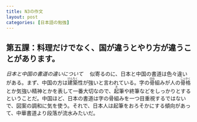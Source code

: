 ```yaml
---
title: N3の作文
layout: post
categories: [日本語の勉強]
---
```


## 第五課：料理だけでなく、国が違うとやり方が違うことがあります。

<em>日本と中国の書道の違いについて</em>
　似寄るのに、日本と中国の書道は色々違いがある。まず、中国の方は<ruby>建築<rt>けんちく</rt></ruby>性が強いと言われている。字の<ruby>骨<rt>ほね</rt></ruby>組みが人の<ruby>骨格<rt>こっかく</rt></ruby>とか気強い精神とかを表して一番大切なので、<ruby>起<rt>き</rt></ruby>筆や<ruby>終<rt></rt></ruby>筆などをしっかりとするということだ。中国ほど、日本の書道は字の骨組みを一つ目重視するではないで、図案の調和に気を使う。それで、日本人は起筆をおろそかにする傾向があって、中華書道より段落が流水みたいだ。
